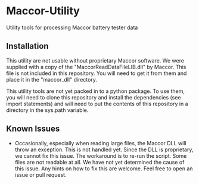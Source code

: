 # Maccor-Utility
Utility tools for processing Maccor battery tester data

## Installation
This utility are not usable without proprietary Maccor software. We were supplied with a copy of the 
"MaccorReadDataFileLIB.dll" by Maccor. This file is not included in this repository. You will need to get it from 
them and place it in the "maccor_dll" directory.

This utility tools are not yet packed in to a python package. To use them, you will need to clone this repository and 
install the dependencies (see import statements) and will need to put the contents of this repository in a directory 
in the sys.path variable.

## Known Issues
* Occasionally, especially when reading large files, the Maccor DLL will throw an exception. This is not handled yet.
  Since the DLL is proprietary, we cannot fix this issue. The workaround is to re-run the script. Some files are not 
  readable at all. We have not yet determined the cause of this issue. Any hints on how to fix this are welcome. 
  Feel free to open an issue or pull request.